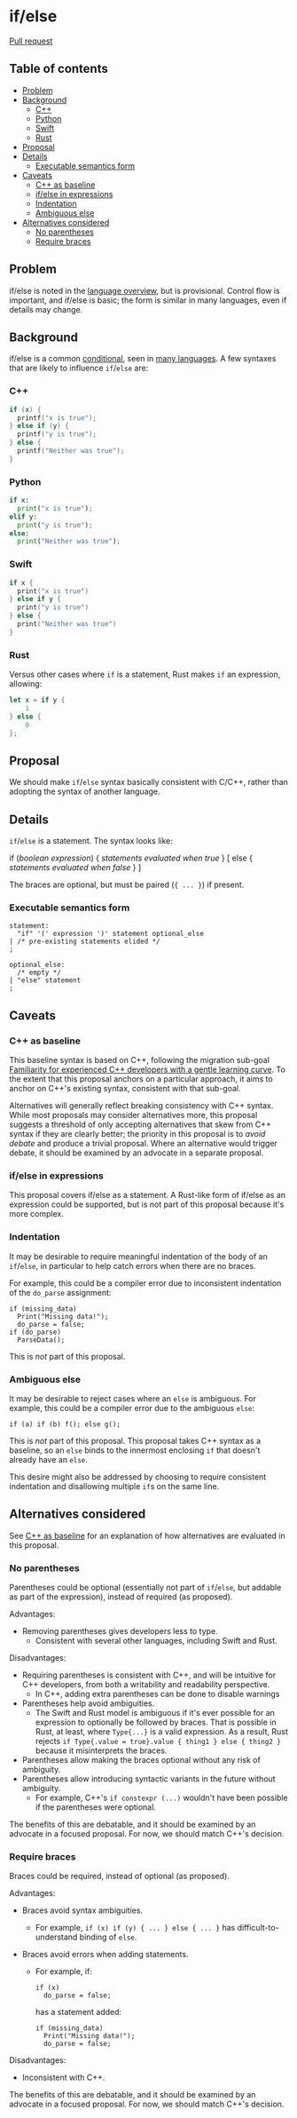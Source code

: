 # if/else

<!--
Part of the Carbon Language project, under the Apache License v2.0 with LLVM
Exceptions. See /LICENSE for license information.
SPDX-License-Identifier: Apache-2.0 WITH LLVM-exception
-->

[Pull request](https://github.com/carbon-language/carbon-lang/pull/285)

<!-- toc -->

## Table of contents

-   [Problem](#problem)
-   [Background](#background)
    -   [C++](#c)
    -   [Python](#python)
    -   [Swift](#swift)
    -   [Rust](#rust)
-   [Proposal](#proposal)
-   [Details](#details)
    -   [Executable semantics form](#executable-semantics-form)
-   [Caveats](#caveats)
    -   [C++ as baseline](#c-as-baseline)
    -   [if/else in expressions](#ifelse-in-expressions)
    -   [Indentation](#indentation)
    -   [Ambiguous else](#ambiguous-else)
-   [Alternatives considered](#alternatives-considered)
    -   [No parentheses](#no-parentheses)
    -   [Require braces](#require-braces)

<!-- tocstop -->

## Problem

if/else is noted in the [language overview](/docs/design/README.md#ifelse), but
is provisional. Control flow is important, and if/else is basic; the form is
similar in many languages, even if details may change.

## Background

if/else is a common
[conditional](<https://en.wikipedia.org/wiki/Conditional_(computer_programming)>),
seen in
[many languages](<https://en.wikipedia.org/wiki/Conditional_(computer_programming)#Choice_system_cross_reference>).
A few syntaxes that are likely to influence `if`/`else` are:

### C++

```cc
if (x) {
  printf("x is true");
} else if (y) {
  printf("y is true");
} else {
  printf("Neither was true");
}
```

### Python

```python
if x:
  print("x is true");
elif y:
  print("y is true");
else:
  print("Neither was true");
```

### Swift

```swift
if x {
  print("x is true")
} else if y {
  print("y is true")
} else {
  print("Neither was true")
}
```

### Rust

Versus other cases where `if` is a statement, Rust makes `if` an expression,
allowing:

```rust
let x = if y {
    1
} else {
    0
};
```

## Proposal

We should make `if`/`else` syntax basically consistent with C/C++, rather than
adopting the syntax of another language.

## Details

`if`/`else` is a statement. The syntax looks like:

if (_boolean expression_) { _statements evaluated when true_ } [ else {
_statements evaluated when false_ } ]

The braces are optional, but must be paired (`{ ... }`) if present.

### Executable semantics form

```bison
statement:
  "if" '(' expression ')' statement optional_else
| /* pre-existing statements elided */
;

optional_else:
  /* empty */
| "else" statement
;
```

## Caveats

### C++ as baseline

This baseline syntax is based on C++, following the migration sub-goal
[Familiarity for experienced C++ developers with a gentle learning curve](/docs/project/goals.md#interoperability-with-and-migration-from-existing-c-code).
To the extent that this proposal anchors on a particular approach, it aims to
anchor on C++'s existing syntax, consistent with that sub-goal.

Alternatives will generally reflect breaking consistency with C++ syntax. While
most proposals may consider alternatives more, this proposal suggests a
threshold of only accepting alternatives that skew from C++ syntax if they are
clearly better; the priority in this proposal is to _avoid debate_ and produce a
trivial proposal. Where an alternative would trigger debate, it should be
examined by an advocate in a separate proposal.

### if/else in expressions

This proposal covers if/else as a statement. A Rust-like form of if/else as an
expression could be supported, but is not part of this proposal because it's
more complex.

### Indentation

It may be desirable to require meaningful indentation of the body of an
`if`/`else`, in particular to help catch errors when there are no braces.

For example, this could be a compiler error due to inconsistent indentation of
the `do_parse` assignment:

```carbon
if (missing_data)
  Print("Missing data!");
  do_parse = false;
if (do_parse)
  ParseData();
```

This is _not_ part of this proposal.

### Ambiguous else

It may be desirable to reject cases where an `else` is ambiguous. For example,
this could be a compiler error due to the ambiguous `else`:

```carbon
if (a) if (b) f(); else g();
```

This is _not_ part of this proposal. This proposal takes C++ syntax as a
baseline, so an `else` binds to the innermost enclosing `if` that doesn't
already have an `else`.

This desire might also be addressed by choosing to require consistent
indentation and disallowing multiple `if`s on the same line.

## Alternatives considered

See [C++ as baseline](#c-as-baseline) for an explanation of how alternatives are
evaluated in this proposal.

### No parentheses

Parentheses could be optional (essentially not part of `if`/`else`, but addable
as part of the expression), instead of required (as proposed).

Advantages:

-   Removing parentheses gives developers less to type.
    -   Consistent with several other languages, including Swift and Rust.

Disadvantages:

-   Requiring parentheses is consistent with C++, and will be intuitive for C++
    developers, from both a writability and readability perspective.
    -   In C++, adding extra parentheses can be done to disable warnings
-   Parentheses help avoid ambiguities.
    -   The Swift and Rust model is ambiguous if it's ever possible for an
        expression to optionally be followed by braces. That is possible in
        Rust, at least, where `Type{...}` is a valid expression. As a result,
        Rust rejects `if Type{.value = true}.value { thing1 } else { thing2 }`
        because it misinterprets the braces.
-   Parentheses allow making the braces optional without any risk of ambiguity.
-   Parentheses allow introducing syntactic variants in the future without
    ambiguity.
    -   For example, C++'s `if constexpr (...)` wouldn't have been possible if
        the parentheses were optional.

The benefits of this are debatable, and it should be examined by an advocate in
a focused proposal. For now, we should match C++'s decision.

### Require braces

Braces could be required, instead of optional (as proposed).

Advantages:

-   Braces avoid syntax ambiguities.
    -   For example, `if (x) if (y) { ... } else { ... }` has
        difficult-to-understand binding of `else`.
-   Braces avoid errors when adding statements.

    -   For example, if:

        ```carbon
        if (x)
          do_parse = false;
        ```

        has a statement added:

        ```carbon
        if (missing_data)
          Print("Missing data!");
          do_parse = false;
        ```

Disadvantages:

-   Inconsistent with C++.

The benefits of this are debatable, and it should be examined by an advocate in
a focused proposal. For now, we should match C++'s decision.
